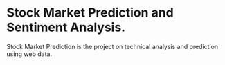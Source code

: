 # Stock Market Prediction and Sentiment Analysis.

Stock Market Prediction is the project on technical analysis and prediction using web data.
